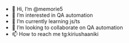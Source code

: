 - 👋 Hi, I’m @memorie5
- 👀 I’m interested in QA automation
- 🌱 I’m currently learning js/ts 
- 💞️ I’m looking to collaborate on QA automation
- 📫 How to reach me tg:kiriushaaniki 

<!---
memorie5/memorie5 is a ✨ special ✨ repository because its `README.md` (this file) appears on your GitHub profile.
You can click the Preview link to take a look at your changes.
--->
